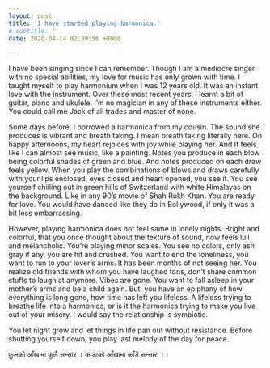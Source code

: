 ```yaml
---
layout: post
title: 'I have started playing harmonica.'
# subtitle: ''
date: 2020-04-14 02:39:56 +0000

---
```


I have been singing since I can remember. Though I am a mediocre singer with no special abilities, my love for music has only grown with time. I taught myself to play harmonium when I was 12 years old. It was an instant love with the instrument. Over these most recent years, I learnt a bit of guitar, piano and ukulele. I’m no magician in any of these instruments either. You could call me Jack of all trades and master of none.

Some days before, I borrowed a harmonica from my cousin. The sound she produces is vibrant and breath taking. I mean breath taking literally here. On happy afternoons, my heart rejoices with joy while playing her. And It feels like I can almost see music, like a painting. Notes you produce in each blow being colorful shades of green and blue. And notes produced on each draw feels yellow. When you play the combinations of blows and draws carefully with your lips enclosed, eyes closed and heart opened, you see it. You see yourself chilling out in green hills of Switzerland with white Himalayas on the background. Like in any 90’s movie of Shah Rukh Khan. You are ready for love. You would have danced like they do in Bollywood, if only it was a bit less embarrassing. 


However, playing harmonica does not feel same in lonely nights. Bright and colorful, that you once thought about the texture of sound, now feels lull and melancholic. You’re playing minor scales. You see no colors, only ash gray if any,  you are hit and crushed. You want to end the loneliness, you want to run to your lover’s arms. It has been months of not seeing her. You realize old friends with whom you have laughed tons, don’t share common stuffs to laugh at anymore. Vibes are gone. You want to fall asleep in your mother’s arms and be a child again.  But, you have an epiphany of how everything is long gone, how time has left you lifeless. A lifeless trying to breathe life into a harmonica, or is it the harmonica trying to make you live out of your misery. I would say the relationship is symbiotic. 


You let night grow and let things in life pan out without resistance. Before shutting yourself down, you play last melody of the day for peace.

फुलको आँखामा फुलै सन्सार ।
काडाको आँखामा काँडै सन्सार ।।